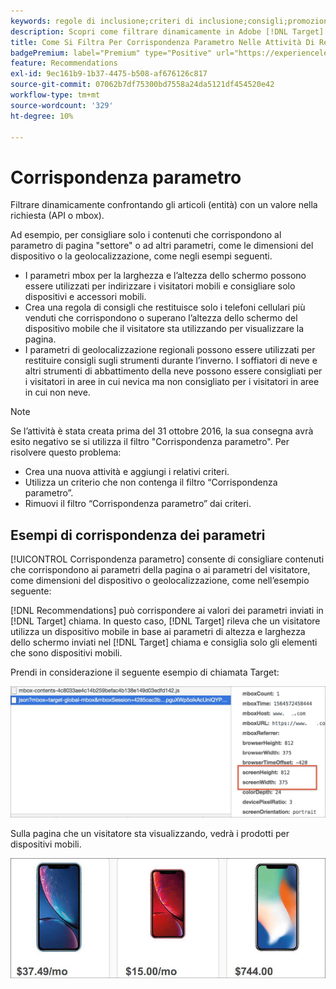 ```yaml
---
keywords: regole di inclusione;criteri di inclusione;consigli;promozione;promozioni;filtro dinamico;dinamico;corrispondenza dei parametri
description: Scopri come filtrare dinamicamente in Adobe [!DNL Target] Recommendations confrontando gli articoli (entità) con un valore nella richiesta (API o mbox).
title: Come Si Filtra Per Corrispondenza Parametro Nelle Attività Di Recommendations?
badgePremium: label="Premium" type="Positive" url="https://experienceleague.adobe.com/docs/target/using/introduction/intro.html?lang=en#premium newtab=true" tooltip="See what's included in Target Premium."
feature: Recommendations
exl-id: 9ec161b9-1b37-4475-b508-af676126c817
source-git-commit: 07062b7df75300bd7558a24da5121df454520e42
workflow-type: tm+mt
source-wordcount: '329'
ht-degree: 10%

---
```


# Corrispondenza parametro

Filtrare dinamicamente confrontando gli articoli (entità) con un valore nella richiesta (API o mbox).

Ad esempio, per consigliare solo i contenuti che corrispondono al parametro di pagina &quot;settore&quot; o ad altri parametri, come le dimensioni del dispositivo o la geolocalizzazione, come negli esempi seguenti.

* I parametri mbox per la larghezza e l’altezza dello schermo possono essere utilizzati per indirizzare i visitatori mobili e consigliare solo dispositivi e accessori mobili.
* Crea una regola di consigli che restituisce solo i telefoni cellulari più venduti che corrispondono o superano l’altezza dello schermo del dispositivo mobile che il visitatore sta utilizzando per visualizzare la pagina.
* I parametri di geolocalizzazione regionali possono essere utilizzati per restituire consigli sugli strumenti durante l’inverno. I soffiatori di neve e altri strumenti di abbattimento della neve possono essere consigliati per i visitatori in aree in cui nevica ma non consigliato per i visitatori in aree in cui non neve.

>[!NOTE]
>
>Se l’attività è stata creata prima del 31 ottobre 2016, la sua consegna avrà esito negativo se si utilizza il filtro &quot;Corrispondenza parametro&quot;. Per risolvere questo problema:
>
>* Crea una nuova attività e aggiungi i relativi criteri.
>* Utilizza un criterio che non contenga il filtro “Corrispondenza parametro”.
>* Rimuovi il filtro “Corrispondenza parametro” dai criteri.


## Esempi di corrispondenza dei parametri

[!UICONTROL Corrispondenza parametro] consente di consigliare contenuti che corrispondono ai parametri della pagina o ai parametri del visitatore, come dimensioni del dispositivo o geolocalizzazione, come nell’esempio seguente:

[!DNL Recommendations] può corrispondere ai valori dei parametri inviati in [!DNL Target] chiama. In questo caso, [!DNL Target] rileva che un visitatore utilizza un dispositivo mobile in base ai parametri di altezza e larghezza dello schermo inviati nel [!DNL Target] chiama e consiglia solo gli elementi che sono dispositivi mobili.

Prendi in considerazione il seguente esempio di chiamata Target:

![Chiamata Target](/help/main/c-recommendations/c-algorithms/assets/example-target-call-2.png)

Sulla pagina che un visitatore sta visualizzando, vedrà i prodotti per dispositivi mobili.

![Prodotti per dispositivi mobili](/help/main/c-recommendations/c-algorithms/assets/phones.png)
